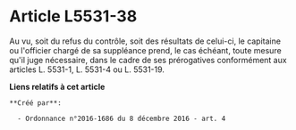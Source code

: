 # Article L5531-38

Au vu, soit du refus du contrôle, soit des résultats de celui-ci, le capitaine ou l'officier chargé de sa suppléance prend,
le cas échéant, toute mesure qu'il juge nécessaire, dans le cadre de ses prérogatives conformément aux articles L. 5531-1, L.
5531-4 ou L. 5531-19.

**Liens relatifs à cet article**

	**Créé par**:

	  - Ordonnance n°2016-1686 du 8 décembre 2016 - art. 4
